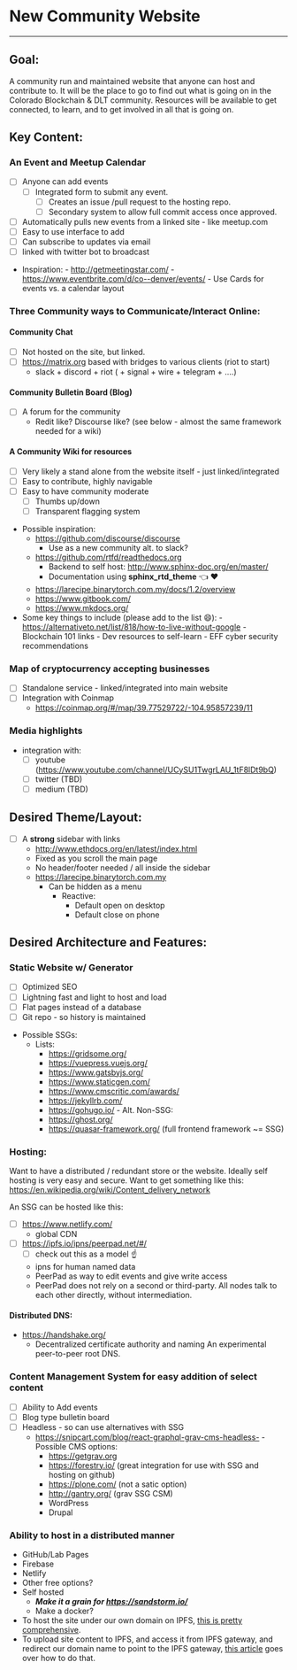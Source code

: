 # New Community Website
---
## Goal:
A community run and maintained website that anyone can host and contribute to. It will be the place to go to find out what is going on in the Colorado Blockchain & DLT community. Resources will be available to get connected, to learn, and to get involved in all that is going on. 

## Key Content:

### An Event and Meetup Calendar

- [ ] Anyone can add events
  - [ ] Integrated form to submit any event.
    - [ ] Creates an issue /pull request to the hosting repo.
    - [ ] Secondary system to allow full commit  access once approved.
- [ ] Automatically pulls new events from a linked site - like meetup.com
- [ ] Easy to use interface to add
- [ ] Can subscribe to updates via email
- [ ] linked with twitter bot to broadcast
- Inspiration:
      - http://getmeetingstar.com/
      - https://www.eventbrite.com/d/co--denver/events/
          - Use Cards for events vs. a calendar layout

### Three Community ways to Communicate/Interact Online: 

#### Community Chat
- [ ] Not hosted on the site, but linked.
- [ ] https://matrix.org based with bridges to various clients (riot to start)
  - slack + discord + riot ( + signal + wire + telegram + ....)

#### Community Bulletin Board (Blog)
- [ ] A forum for the community
    - Redit like? Discourse like?
(see below - almost the same framework needed for a wiki) 

#### A Community Wiki for resources
- [ ] Very likely a stand alone from the website itself - just linked/integrated
- [ ] Easy to contribute, highly navigable
- [ ] Easy to have community moderate
    - [ ] Thumbs up/down
    - [ ] Transparent flagging system
- Possible inspiration:
  - https://github.com/discourse/discourse
    - Use as a new community alt. to slack?
  - https://github.com/rtfd/readthedocs.org
    - Backend to self host: http://www.sphinx-doc.org/en/master/
    - Documentation using **sphinx_rtd_theme** :point_left: :heart:
  - https://larecipe.binarytorch.com.my/docs/1.2/overview
  - https://www.gitbook.com/
  - https://www.mkdocs.org/
- Some key things to include (please add to the list :smile:):
        - https://alternativeto.net/list/818/how-to-live-without-google
        - Blockchain 101 links
        - Dev resources to self-learn
        - EFF cyber security recommendations


### Map of cryptocurrency accepting businesses

- [ ] Standalone service - linked/integrated into main website
- [ ] Integration with Coinmap
  - https://coinmap.org/#/map/39.77529722/-104.95857239/11
   

### Media highlights
- integration with:
  - [ ] youtube (https://www.youtube.com/channel/UCySU1TwgrLAU_1tF8lDt9bQ)
  - [ ] twitter (TBD)
  - [ ] medium (TBD)
  
## Desired Theme/Layout:
  - [ ] A **strong** sidebar with links
    - http://www.ethdocs.org/en/latest/index.html
    - Fixed as you scroll the main page
    - No header/footer needed / all inside the sidebar
    - https://larecipe.binarytorch.com.my
      - Can be hidden as a menu
        - Reactive:
          - Default open on desktop
          - Default close on phone


## Desired Architecture and Features:

### Static Website w/ Generator
   - [ ] Optimized SEO
   - [ ] Lightning fast and light to host and load
   - [ ] Flat pages instead of a database
   - [ ] Git repo - so history is maintained
   - Possible SSGs:
     - Lists:
       - https://gridsome.org/
       - https://vuepress.vuejs.org/
       - https://www.gatsbyjs.org/
       - https://www.staticgen.com/
       - https://www.cmscritic.com/awards/
       - https://jekyllrb.com/
       - https://gohugo.io/
    - Alt. Non-SSG:
        - https://ghost.org/
        - https://quasar-framework.org/ (full frontend framework ~= SSG)

### Hosting:
Want to have a distributed / redundant store or the website. Ideally self hosting is very easy and secure. Want to get something like this: https://en.wikipedia.org/wiki/Content_delivery_network

An SSG can be hosted like this:
  - [ ] https://www.netlify.com/
    - global CDN
  - [ ] https://ipfs.io/ipns/peerpad.net/#/
    - [ ] check out this as a model :point_up:
    - ipns for human named data 
    - PeerPad as way to edit events and give write access
    - PeerPad does not rely on a second or third-party. All nodes talk to each other directly, without intermediation.

#### Distributed DNS:

- https://handshake.org/
  - Decentralized certificate authority and naming
An experimental peer-to-peer root DNS.

### Content Management System for easy addition of select content
   - [ ] Ability to Add events
   - [ ] Blog type bulletin board
   - [ ] Headless - so can use alternatives with SSG
     - https://snipcart.com/blog/react-graphql-grav-cms-headless-
    - Possible CMS options:
        - https://getgrav.org
        - https://forestry.io/ (great integration for use with SSG and hosting on github)
        - https://plone.com/ (not a satic option)
        - http://gantry.org/ (grav SSG CSM)
        - WordPress
        - Drupal

### Ability to host in a distributed manner
- GitHub/Lab Pages
- Firebase
- Netlify
- Other free options?
- Self hosted
  - ***Make it a grain for https://sandstorm.io/***
  - Make a docker?
- To host the site under our own domain on IPFS, [this is pretty comprehensive](https://gist.github.com/claus/1287f47b5fbaaea338ac8a04d02bf258).
- To upload site content to IPFS, and access it from IPFS gateway, and redirect our domain name to point to the IPFS gateway, [this article](https://medium.com/@chrismatthieu/hosting-a-website-via-ipfs-for-free-afee39b84553) goes over how to do that.
